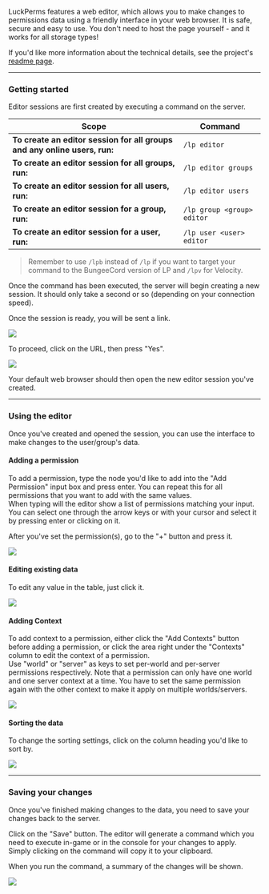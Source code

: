 LuckPerms features a web editor, which allows you to make changes to permissions data using a friendly interface in your web browser. It is safe, secure and easy to use. You don't need to host the page yourself - and it works for all storage types!

If you'd like more information about the technical details, see the project's [readme page](https://github.com/lucko/LuckPermsWeb/blob/master/editor/README.md).

___

### Getting started

Editor sessions are first created by executing a command on the server.


| Scope                                                                     | Command                    |
|---------------------------------------------------------------------------|----------------------------|
| **To create an editor session for all groups and any online users, run:** | `/lp editor`               |
| **To create an editor session for all groups, run:**                      | `/lp editor groups`        |
| **To create an editor session for all users, run:**                       | `/lp editor users`         |
| **To create an editor session for a group, run:**                         | `/lp group <group> editor` |
| **To create an editor session for a user, run:**                          | `/lp user <user> editor`   |

> Remember to use `/lpb` instead of `/lp` if you want to target your command to the BungeeCord version of LP and `/lpv` for Velocity.

Once the command has been executed, the server will begin creating a new session. It should only take a second or so (depending on your connection speed).

Once the session is ready, you will be sent a link.

![](https://i.imgur.com/9mJQnmBl.png)

To proceed, click on the URL, then press "Yes".

![](https://i.imgur.com/bSkrjWHl.png)

Your default web browser should then open the new editor session you've created.

___

### Using the editor

Once you've created and opened the session, you can use the interface to make changes to the user/group's data.

#### Adding a permission

To add a permission, type the node you'd like to add into the "Add Permission" input box and press enter. You can repeat this for all permissions that you want to add with the same values.  
When typing will the editor show a list of permissions matching your input. You can select one through the arrow keys or with your cursor and select it by pressing enter or clicking on it.

After you've set the permission(s), go to the "+" button and press it.

![](https://thumbs.gfycat.com/ChubbyWarmAmmonite-size_restricted.gif)

#### Editing existing data

To edit any value in the table, just click it.

![](https://thumbs.gfycat.com/MiniatureIdleAxolotl-size_restricted.gif)

#### Adding Context

To add context to a permission, either click the "Add Contexts" button before adding a permission, or click the area right under the "Contexts" column to edit the context of a permission.  
Use "world" or "server" as keys to set per-world and per-server permissions respectively. Note that a permission can only have one world and one server context at a time. You have to set the same permission again with the other context to make it apply on multiple worlds/servers.

![](https://thumbs.gfycat.com/SkeletalHarmoniousFattaileddunnart-size_restricted.gif)

#### Sorting the data

To change the sorting settings, click on the column heading you'd like to sort by.

![](https://thumbs.gfycat.com/MistySpectacularLamprey-size_restricted.gif)

___

### Saving your changes

Once you've finished making changes to the data, you need to save your changes back to the server.

Click on the "Save" button. The editor will generate a command which you need to execute in-game or in the console for your changes to apply. Simply clicking on the command will copy it to your clipboard.

When you run the command, a summary of the changes will be shown.

![](https://i.imgur.com/4SGTBbMl.png)
